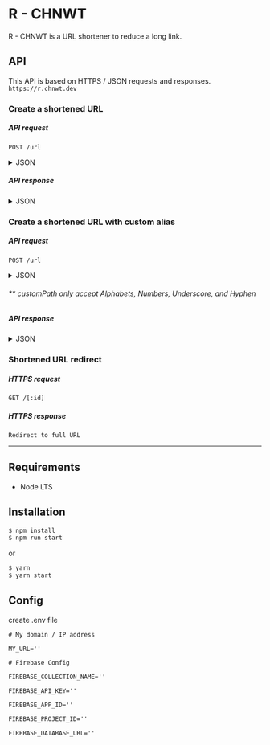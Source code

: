 R - CHNWT
=========

R - CHNWT is a URL shortener to reduce a long link.

API
---
This API is based on HTTPS / JSON requests and responses. `https://r.chnwt.dev`

### Create a shortened URL

##### API request
`POST /url`
<details>
<summary>JSON</summary>

```json
{
    "url": "[:fullURL]"
}
```
</details>

##### API response
<details>
<summary>JSON</summary>

```json
{
    "status": "success",
    "id": "[:id]",
    "shortUrl": "https://r.chnwt.dev/[:id]",
    "fullUrl": "[:fullURL]"
}
```
</details>

### Create a shortened URL with custom alias

##### API request
`POST /url`
<details>
<summary>JSON</summary>

```json
{
    "url": "[:fullURL]",
    "customPath": "[:customPath]"
}
```
</details>

###### ** customPath only accept Alphabets, Numbers, Underscore, and Hyphen

##### API response
<details>
<summary>JSON</summary>

```json
{
    "status": "success",
    "id": "[:customPath]",
    "shortUrl": "https://r.chnwt.dev/[:customPath]",
    "fullUrl": "[:fullURL]"
}
```
</details>

### Shortened URL redirect

##### HTTPS request
`GET /[:id]`

##### HTTPS response
`Redirect to full URL`

_____

## Requirements

- Node LTS

## Installation

```sh
$ npm install
$ npm run start
```

or

```sh
$ yarn
$ yarn start
```

## Config

create .env file

```
# My domain / IP address

MY_URL=''

# Firebase Config

FIREBASE_COLLECTION_NAME=''

FIREBASE_API_KEY=''

FIREBASE_APP_ID=''

FIREBASE_PROJECT_ID=''

FIREBASE_DATABASE_URL=''
```
